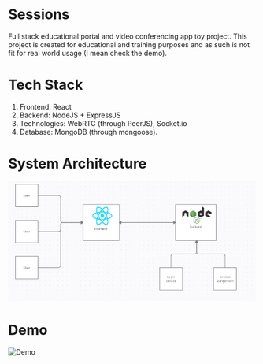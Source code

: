# Sessions

Full stack educational portal and video conferencing app toy project. This project is created for educational and training purposes and as such is not fit for real world usage (I mean check the demo).

# Tech Stack

1. Frontend: React
2. Backend: NodeJS + ExpressJS
3. Technologies: WebRTC (through PeerJS), Socket.io
4. Database: MongoDB (through mongoose).

# System Architecture
![System Architecture](Architecture.png)
# Demo
![Demo](Demo.gif)
